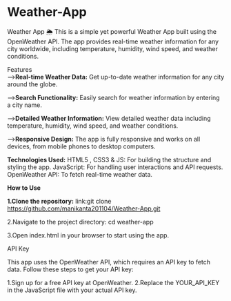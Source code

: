 # Weather-App
Weather App 🌦️ This is a simple yet powerful Weather App built using the OpenWeather API. The app provides real-time weather information for any city worldwide, including temperature, humidity, wind speed, and weather conditions.

Features <br>
-->**Real-time Weather Data:** Get up-to-date weather information for any city around the globe.

-->**Search Functionality:** Easily search for weather information by entering a city name.

-->**Detailed Weather Information:** View detailed weather data including temperature, humidity, wind speed, and weather conditions.

-->**Responsive Design:** The app is fully responsive and works on all devices, from mobile phones to desktop computers.


**Technologies Used:**
HTML5 , CSS3 & JS: For building the structure and styling the app.
JavaScript: For handling user interactions and API requests.
OpenWeather API: To fetch real-time weather data.
<br>

**How to Use**

**1.Clone the repository:**
link:git clone https://github.com/manikanta201104/Weather-App.git


2.Navigate to the project directory:
cd weather-app


3.Open index.html in your browser to start using the app.

API Key

This app uses the OpenWeather API, which requires an API key to fetch data. Follow these steps to get your API key:

1.Sign up for a free API key at OpenWeather.
2.Replace the YOUR_API_KEY in the JavaScript file with your actual API key.



